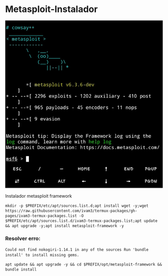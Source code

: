 # Metasploit-Instalador
![image](https://github.com/Olliv3r/Metasploit-Instalador/blob/main/Screenshot_20230306-124456_Termux.jpg)

Instalador metasploit framework

```
mkdir -p $PREFIX/etc/apt/sources.list.d;apt install wget -y;wget https://raw.githubusercontent.com/ivam3/termux-packages/gh-pages/ivam3-termux-packages.list -O $PREFIX/etc/apt/sources.list.d/ivam3-termux-packages.list;apt update && apt upgrade -y;apt install metasploit-framework -y
```

### Resolver erro:
`Could not find nokogiri-1.14.1 in any of the sources
Run 'bundle install' to install missing gems.`

```
apt update && apt upgrade -y && cd $PREFIX/opt/metasploit-framework && bundle install
```
